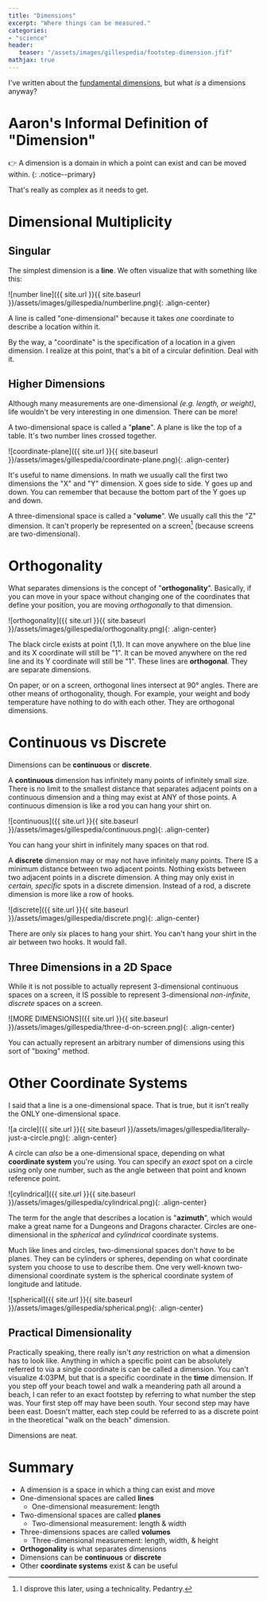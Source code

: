 ```yaml
---
title: "Dimensions"
excerpt: "Where things can be measured."
categories: 
- "science"
header:
   teaser: "/assets/images/gillespedia/footstep-dimension.jfif"
mathjax: true
---
```


I've written about the [fundamental dimensions](https://aarongilly.com/gillespedia/fundamental-dimensions/), but what *is* a dimensions anyway?

# Aaron's Informal Definition of "Dimension"

👉 A dimension is a domain in which a point can exist and can be moved within.
{: .notice--primary}

That's really as complex as it needs to get.

# Dimensional Multiplicity

## Singular

The simplest dimension is a **line**. We often visualize that with something like this:

![number line]({{ site.url }}{{ site.baseurl }}/assets/images/gillespedia/numberline.png){: .align-center}

A line is called "one-dimensional" because it takes *one* coordinate to describe a location within it.

By the way, a "coordinate" is the specification of a location in a given dimension. I realize at this point, that's a bit of a circular definition. Deal with it.

## Higher Dimensions

Although many measurements are one-dimensional *(e.g. length, or weight)*, life wouldn't be very interesting in one dimension. There can be more!

A two-dimensional space is called a "**plane**". A plane is like the top of a table. It's two number lines crossed together.

![coordinate-plane]({{ site.url }}{{ site.baseurl }}/assets/images/gillespedia/coordinate-plane.png){: .align-center}

It's useful to name dimensions. In math we usually call the first two dimensions the "X" and "Y" dimension. X goes side to side. Y goes up and down. You can remember that because the bottom part of the Y goes up and down.

A three-dimensional space is called a "**volume**". We usually call this the "Z" dimension. It can't properly be represented on a screen[^one] (because screens are two-dimensional).

# Orthogonality

What separates dimensions is the concept of "**orthogonality**". Basically, if you can move in your space without changing one of the coordinates that define your position, you are moving *orthogonally* to that dimension.

![orthogonality]({{ site.url }}{{ site.baseurl }}/assets/images/gillespedia/orthogonality.png){: .align-center}

The black circle exists at point (1,1). It can move anywhere on the blue line and its X coordinate will still be "1". It can be moved anywhere on the red line and its Y coordinate will still be "1". These lines are **orthogonal**. They are separate dimensions. 

On paper, or on a screen, orthogonal lines intersect at 90° angles. There are other means of orthogonality, though. For example, your weight and body temperature have nothing to do with each other. They are orthogonal dimensions.

# Continuous vs Discrete

Dimensions can be **continuous** or **discrete**.

A **continuous** dimension has infinitely many points of infinitely small size. There is no limit to the smallest distance that separates adjacent points on a continuous dimension and a thing may exist at ANY of those points. A continuous dimension is like a rod you can hang your shirt on.

![continuous]({{ site.url }}{{ site.baseurl }}/assets/images/gillespedia/continuous.png){: .align-center}

You can hang your shirt in infinitely many spaces on that rod.

A **discrete** dimension may or may not have infinitely many points. There IS a minimum distance between two adjacent points. Nothing exists between two adjacent points in a discrete dimension. A thing may only exist in *certain, specific* spots in a discrete dimension. Instead of a rod, a discrete dimension is more like a row of hooks.

![discrete]({{ site.url }}{{ site.baseurl }}/assets/images/gillespedia/discrete.png){: .align-center}

There are only six places to hang your shirt. You can't hang your shirt in the air between two hooks. It would fall.

## Three Dimensions in a 2D Space

While it is not possible to actually represent 3-dimensional continuous spaces on a screen, it IS possible to represent 3-dimensional *non-infinite*, *discrete* spaces on a screen.

![MORE DIMENSIONS]({{ site.url }}{{ site.baseurl }}/assets/images/gillespedia/three-d-on-screen.png){: .align-center}

You can actually represent an arbitrary number of dimensions using this sort of "boxing" method.

# Other Coordinate Systems

I said that a line is a one-dimensional space. That is true, but it isn't really the ONLY one-dimensional space.

![a circle]({{ site.url }}{{ site.baseurl }}/assets/images/gillespedia/literally-just-a-circle.png){: .align-center}

A circle can *also* be a one-dimensional space, depending on what **coordinate system** you're using. You can specify an *exact* spot on a circle using only one number, such as the angle between that point and known reference point.

![cylindrical]({{ site.url }}{{ site.baseurl }}/assets/images/gillespedia/cylindrical.png){: .align-center}

The term for the angle that describes a location is "**azimuth**", which would make a great name for a Dungeons and Dragons character. Circles are one-dimensional in the *spherical* and *cylindrical* coordinate systems.

Much like lines and circles, two-dimensional spaces don't *have* to be planes. They can be cylinders or spheres, depending on what coordinate system you choose to use to describe them. One very well-known two-dimensional coordinate system is the spherical coordinate system of longitude and latitude.

![spherical]({{ site.url }}{{ site.baseurl }}/assets/images/gillespedia/spherical.png){: .align-center}

## Practical Dimensionality

Practically speaking, there really isn't *any* restriction on what a dimension has to look like. Anything in which a specific point can be absolutely referred to via a single coordinate is can be called a dimension. You can't visualize 4:03PM, but that is a specific coordinate in the **time** dimension. If you step off your beach towel and walk a meandering path all around a beach, I can refer to an exact footstep by referring to what number the step was. Your first step off may have been south. Your second step may have been east. Doesn't matter, each step could be referred to as a discrete point in the theoretical "walk on the beach" dimension.

Dimensions are neat.

# Summary

- A dimension is a space in which a thing can exist and move
- One-dimensional spaces are called **lines**
    - One-dimensional measurement: length
- Two-dimensional spaces are called **planes**
    - Two-dimensional measurement: length & width
- Three-dimensions spaces are called **volumes**
    - Three-dimensional measurement: length, width, & height
- **Orthogonality** is what separates dimensions
- Dimensions can be **continuous** or **discrete**
- Other **coordinate systems** exist & can be useful

[^one]: I disprove this later, using a technicality. Pedantry.